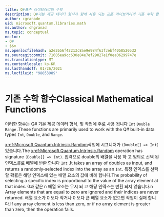 ```yaml
---
title: Q#표준 라이브러리의 수학
description: Q#기본 제공 데이터 형식과 함께 사용 되는 표준 라이브러리의 기존 수학 함수에 대해 알아봅니다.
author: cgranade
uid: microsoft.quantum.libraries.math
ms.author: chgranad
ms.topic: conceptual
no-loc:
- Q#
- $$v
ms.openlocfilehash: a2e2656f42213c8ae9e984f63f3ebf4058520532
ms.sourcegitcommit: 71605ea9cc630e84e7ef29027e1f0ea06299747e
ms.translationtype: MT
ms.contentlocale: ko-KR
ms.lasthandoff: 01/26/2021
ms.locfileid: "98853989"
---
```

# <a name="classical-mathematical-functions"></a><span data-ttu-id="d22ce-103">기존 수학 함수</span><span class="sxs-lookup"><span data-stu-id="d22ce-103">Classical Mathematical Functions</span></span> #

<span data-ttu-id="d22ce-104">이러한 함수는 Q# 기본 제공 데이터 형식, 및 작업에 주로 사용 됩니다 `Int` `Double` `Range` .</span><span class="sxs-lookup"><span data-stu-id="d22ce-104">These functions are primarily used to work with the Q# built-in data types `Int`, `Double`, and `Range`.</span></span>

<span data-ttu-id="d22ce-105"><xref:Microsoft.Quantum.Intrinsic.Random>작업에 시그니처가 `(Double[] => Int)` 있습니다.</span><span class="sxs-lookup"><span data-stu-id="d22ce-105">The <xref:Microsoft.Quantum.Intrinsic.Random> operation has signature `(Double[] => Int)`.</span></span>
<span data-ttu-id="d22ce-106">입력으로 double의 배열을 사용 하 고 임의로 선택 된 인덱스를로 배열에 반환 합니다 `Int` .</span><span class="sxs-lookup"><span data-stu-id="d22ce-106">It takes an array of doubles as input, and returns a randomly-selected index into the array as an `Int`.</span></span>
<span data-ttu-id="d22ce-107">특정 인덱스를 선택할 확률은 해당 인덱스에 있는 배열 요소의 값에 비례 합니다.</span><span class="sxs-lookup"><span data-stu-id="d22ce-107">The probability of selecting a specific index is proportional to the value of the array element at that index.</span></span> <span data-ttu-id="d22ce-108">0과 같은 n 배열 요소는 무시 되 고 해당 인덱스는 반환 되지 않습니다.</span><span class="sxs-lookup"><span data-stu-id="d22ce-108">n Array elements that are equal to zero are ignored and their indices are never returned.</span></span>
<span data-ttu-id="d22ce-109">배열 요소가 0 보다 작거나 0 보다 큰 배열 요소가 없으면 작업이 실패 합니다.</span><span class="sxs-lookup"><span data-stu-id="d22ce-109">If any array element is less than zero, or if no array element is greater than zero, then the operation fails.</span></span>
